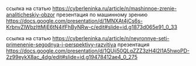 ссылка на статью https://cyberleninka.ru/article/n/mashinnoe-zrenie-analiticheskiy-obzor
презентация по машинному зрению https://docs.google.com/presentation/d/1MNXAt4jCs6s-KrbnvZlWbzIttMjE6tN4ifFhByNRw-c/edit#slide=id.g1873d065e91_0_33

ссылка на статью https://cyberleninka.ru/article/n/neyronnye-seti-primenenie-segodnya-i-perspektivy-razvitiya
презентация https://docs.google.com/presentation/d/1QUij50QLqZZZ3zH4l2I1A5hwoPD-2z99eykX8ac_4dg/edit#slide=id.g19478412ae4_0_275
